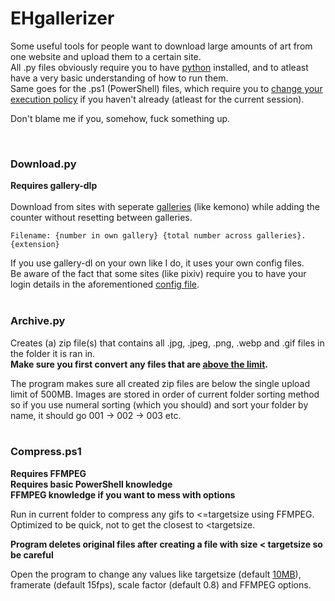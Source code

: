# EHgallerizer

Some useful tools for people want to download large amounts of art from one website and upload them to a certain site.  
All .py files obviously require you to have [python](https://www.python.org) installed, and to atleast have a very basic understanding of how to run them.  
Same goes for the .ps1 (PowerShell) files, which require you to [change your execution policy](https://learn.microsoft.com/en-us/powershell/module/microsoft.powershell.security/set-executionpolicy?view=powershell-7.5) if you haven't already (atleast for the current session).  
  
Don't blame me if you, somehow, fuck something up.  
  
<br>
  
### Download.py
**Requires gallery-dlp**
<br>
<br>
Download from sites with seperate [galleries](https://github.com/mikf/gallery-dl) (like kemono) while adding the counter without resetting between galleries.  
  
```Filename: {number in own gallery} {total number across galleries}.{extension}```  
  
If you use gallery-dl on your own like I do, it uses your own config files.  
Be aware of the fact that some sites (like pixiv) require you to have your login details in the aforementioned [config file](https://github.com/mikf/gallery-dl?tab=readme-ov-file#authentication).
<br>
<br>
### Archive.py

Creates (a) zip file(s) that contains all .jpg, .jpeg, .png, .webp and .gif files in the folder it is ran in.  
**Make sure you first convert any files that are [above the limit](https://ehwiki.org/wiki/Making_Galleries#Limits).**

The program makes sure all created zip files are below the single upload limit of 500MB.
Images are stored in order of current folder sorting method so if you use numeral sorting (which you should) and sort your folder by name, it should go 001 -> 002 -> 003 etc.
<br>
<br>
### Compress.ps1
**Requires FFMPEG**  
**Requires basic PowerShell knowledge**  
**FFMPEG knowledge if you want to mess with options**

Run in current folder to compress any gifs to <=targetsize using FFMPEG. Optimized to be quick, not to get the closest to <targetsize.

**Program deletes original files after creating a file with size < targetsize so be careful**

Open the program to change any values like targetsize (default [10MB](https://ehwiki.org/wiki/Making_Galleries#Limits)), framerate (default 15fps), scale factor (default 0.8) and FFMPEG options.  
